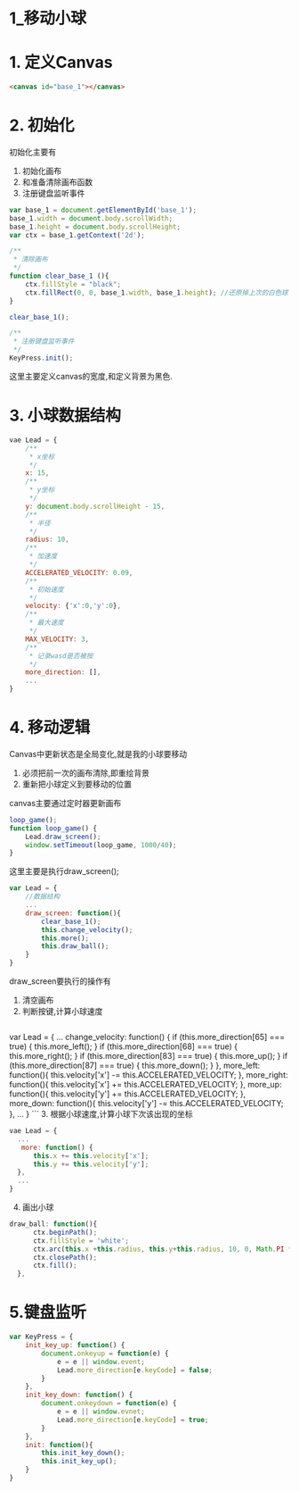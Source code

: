 # 1_移动小球

# 1. 定义Canvas
```html
<canvas id="base_1"></canvas>
```
# 2. 初始化

初始化主要有

1. 初始化画布
2. 和准备清除画布函数
3. 注册键盘监听事件

```javascript
var base_1 = document.getElementById('base_1');
base_1.width = document.body.scrollWidth;
base_1.height = document.body.scrollHeight;
var ctx = base_1.getContext('2d');

/**
 * 清除画布
 */
function clear_base_1 (){
    ctx.fillStyle = "black";
    ctx.fillRect(0, 0, base_1.width, base_1.height); //还原掉上次的白色球
}

clear_base_1();

/**
 * 注册键盘监听事件
 */
KeyPress.init();
```

这里主要定义canvas的宽度,和定义背景为黑色.

# 3. 小球数据结构

```javascript
vae Lead = {
    /**
     * x坐标
     */
    x: 15,
    /**
     * y坐标
     */
    y: document.body.scrollHeight - 15,
    /**
     * 半径
     */
    radius: 10,
    /**
     * 加速度
     */
    ACCELERATED_VELOCITY: 0.09,
    /**
     * 初始速度
     */
    velocity: {'x':0,'y':0},
    /**
     * 最大速度
     */
    MAX_VELOCITY: 3,
    /**
     * 记录wasd是否被按
     */
    more_direction: [],
    ...
}
```

# 4. 移动逻辑

Canvas中更新状态是全局变化,就是我的小球要移动

1. 必须把前一次的画布清除,即重绘背景
2. 重新把小球定义到要移动的位置

canvas主要通过定时器更新画布

```javascript
loop_game();
function loop_game() {
    Lead.draw_screen();
    window.setTimeout(loop_game, 1000/40);
}
```

这里主要是执行draw_screen();

```javascript
var Lead = {
    //数据结构
    ...
    draw_screen: function(){
        clear_base_1();
        this.change_velocity();
        this.more();
        this.draw_ball();
    }
}

```

draw_screen要执行的操作有

1. 清空画布
2. 判断按键,计算小球速度
    ```javascript
  var Lead = {
      ...
      change_velocity: function() {
      if (this.more_direction[65] === true) {
          this.more_left();
      }
      if (this.more_direction[68] === true) {
          this.more_right();
      }
      if (this.more_direction[83] === true) {
          this.more_up();
      }
      if (this.more_direction[87] === true) {
          this.more_down();
      }
  },
    more_left: function(){
        this.velocity['x'] -= this.ACCELERATED_VELOCITY;
    },
    more_right: function(){
        this.velocity['x'] += this.ACCELERATED_VELOCITY;
    },
    more_up: function(){
        this.velocity['y'] += this.ACCELERATED_VELOCITY;
    },
    more_down: function(){
        this.velocity['y'] -= this.ACCELERATED_VELOCITY;
    },
        ...
    }
    ```
3. 根据小球速度,计算小球下次该出现的坐标

  ```javascript
  vae Lead = {
    ...
     more: function() {
        this.x += this.velocity['x'];
        this.y += this.velocity['y'];
    },
    ...
  }
  ```
4. 画出小球

  ```javascript
  draw_ball: function(){
        ctx.beginPath();
        ctx.fillStyle = 'white';
        ctx.arc(this.x +this.radius, this.y+this.radius, 10, 0, Math.PI * 2, true);
        ctx.closePath();
        ctx.fill();
    },
  ```

# 5.键盘监听

```javascript
var KeyPress = {
    init_key_up: function() {
        document.onkeyup = function(e) {
            e = e || window.event;
            Lead.more_direction[e.keyCode] = false;
        }
    },
    init_key_down: function() {
        document.onkeydown = function(e) {
            e = e || window.evnet;
            Lead.more_direction[e.keyCode] = true;
        }
    },
    init: function(){
        this.init_key_down();
        this.init_key_up();
    }
}
```




